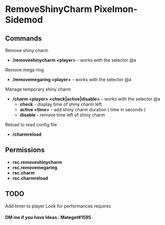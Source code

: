 # RemoveShinyCharm Pixelmon-Sidemod
## Commands
Remove shiny charm
 * **/removeshinycharm \<player>** - works with the selector @a  
<!-- end list -->
Remove mega ring
 * **/removemegaring \<player>** - works with the selector @a  
<!-- end list -->
Manage temporary shiny charm
 * **/charm \<player> <check|active|disable>** - works with the selector @a  
   * **check** - display time of shiny charm left 
   * **active \<time>** - add shiny charm duration ( time in seconds )  
   * **disable** - remove time left of shiny charm
 <!-- end list -->
Reload to read config file
 * **/charmreload** 
 
## Permissions
* **rsc.removeshinycharm**
* **rsc.removemegaring**
* **rsc.charm**
* **rsc.charmreload**

## TODO
Add timer to player
Look for performances requires

#### DM me if you have Ideas : Mateget#1595

